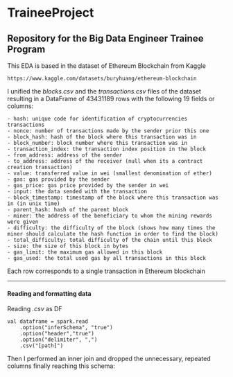 # TraineeProject
## Repository for the Big Data Engineer Trainee Program 

This EDA is based in the dataset of Ethereum Blockchain from Kaggle 

~~~
https://www.kaggle.com/datasets/buryhuang/ethereum-blockchain
~~~
I unified the _blocks.csv_ and the _transactions.csv_ files of the dataset resulting in a DataFrame of 43431189 rows with the following 19 fields or columns:

    - hash: unique code for identification of cryptocurrencies transactions
    - nonce: number of transactions made by the sender prior this one
    - block_hash: hash of the block where this transaction was in
    - block_number: block number where this transaction was in
    - transaction_index: the transaction index position in the block
    - from_address: address of the sender
    - to_address: address of the receiver (null when its a contract creation transaction)
    - value: transferred value in wei (smallest denomination of ether)
    - gas: gas provided by the sender
    - gas_price: gas price provided by the sender in wei
    - input: the data sended with the transaction
    - block_timestamp: timestamp of the block where this transaction was in (in unix time) 
    - parent_hash: hash of the parent block
    - miner: the address of the beneficiary to whom the mining rewards were given
    - difficulty: the difficulty of the block (shows how many times the miner should calculate the hash function in order to find the block)
    - total_difficulty: total difficulty of the chain until this block
    - size: the size of this block in bytes
    - gas_limit: the maximum gas allowed in this block
    - gas_used: the total used gas by all transactions in this block

Each row corresponds to a single transaction in Ethereum blockchain

---



#### Reading and formatting data
Reading _.csv_ as DF
~~~
val dataframe = spark.read
    .option("inferSchema", "true")
    .option("header","true")
    .option("delimiter", ",")
    .csv("[path]")
~~~

Then I performed an inner join and dropped the unnecessary, repeated columns finally reaching this schema:
~~~


